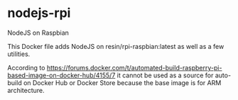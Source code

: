 # nodejs-rpi
NodeJS on Raspbian

This Docker file adds NodeJS on resin/rpi-raspbian:latest
as well as a few utilities.

According to https://forums.docker.com/t/automated-build-raspberry-pi-based-image-on-docker-hub/4155/7
it cannot be used as a source for auto-build on Docker Hub or Docker Store because 
the base image is for ARM architecture.
